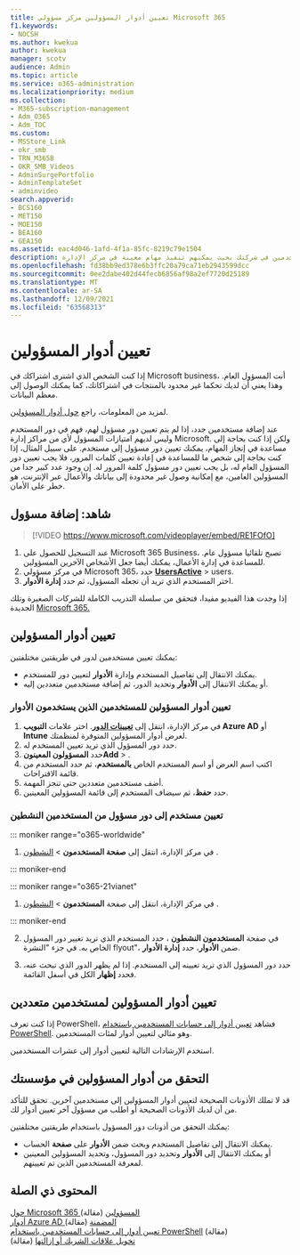 ```yaml
---
title: تعيين أدوار المسؤولين مركز مسؤولي Microsoft 365
f1.keywords:
- NOCSH
ms.author: kwekua
author: kwekua
manager: scotv
audience: Admin
ms.topic: article
ms.service: o365-administration
ms.localizationpriority: medium
ms.collection:
- M365-subscription-management
- Adm_O365
- Adm_TOC
ms.custom:
- MSStore_Link
- okr_smb
- TRN_M365B
- OKR_SMB_Videos
- AdminSurgePortfolio
- AdminTemplateSet
- adminvideo
search.appverid:
- BCS160
- MET150
- MOE150
- BEA160
- GEA150
ms.assetid: eac4d046-1afd-4f1a-85fc-8219c79e1504
description: تعرف على كيفية تعيين أدوار المسؤولين إلى مستخدم أو عدة مستخدمين في شركتك بحيث يمكنهم تنفيذ مهام معينة في مركز الإدارة.
ms.openlocfilehash: fd38bb9ed378e6b3ffc20a79ca71eb2943599dcc
ms.sourcegitcommit: 0ee2dabe402d44fecb6856af98a2ef7720d25189
ms.translationtype: MT
ms.contentlocale: ar-SA
ms.lasthandoff: 12/09/2021
ms.locfileid: "63568313"
---
```

# <a name="assign-admin-roles"></a>تعيين أدوار المسؤولين

إذا كنت الشخص الذي اشترى اشتراكك في Microsoft business، أنت المسؤول العام. وهذا يعني أن لديك تحكما غير محدود بالمنتجات في اشتراكاتك، كما يمكنك الوصول إلى معظم البيانات.

لمزيد من المعلومات، راجع [حول أدوار المسؤولين](about-admin-roles.md).

عند إضافة مستخدمين جدد، إذا لم يتم تعيين دور مسؤول لهم، فهم في دور المستخدم وليس لديهم امتيازات المسؤول  لأي من مراكز إدارة Microsoft. ولكن إذا كنت بحاجة إلى مساعدة في إنجاز المهام، يمكنك تعيين دور مسؤول إلى مستخدم. على سبيل المثال، إذا كنت بحاجة إلى شخص ما للمساعدة في إعادة تعيين كلمات المرور، فلا يجب تعيين دور المسؤول العام له، بل يجب تعيين دور مسؤول كلمة المرور له. إن وجود عدد كبير جدا من المسؤولين العامين، مع إمكانية وصول غير محدودة إلى بياناتك والأعمال عبر الإنترنت، هو خطر على الأمان.

## <a name="watch-add-an-admin"></a>شاهد: إضافة مسؤول

> [!VIDEO https://www.microsoft.com/videoplayer/embed/RE1FOfO] 

1. عند التسجيل للحصول على Microsoft 365 Business، تصبح تلقائيا مسؤول عام. للمساعدة في إدارة الأعمال، يمكنك أيضا جعل الأشخاص الآخرين المسؤولين. 
1. في مركز مسؤولي Microsoft 365، حدد <a href="https://go.microsoft.com/fwlink/p/?linkid=834822" target="_blank">**UsersActive**</a> >  users.
1. اختر المستخدم الذي تريد أن تجعله المسؤول، ثم حدد **إدارة الأدوار**.

إذا وجدت هذا الفيديو مفيدا، فتحقق من سلسلة التدريب الكاملة للشركات الصغيرة وتلك الجديدة [Microsoft 365.](../../business-video/index.yml)

## <a name="assign-admin-roles"></a>تعيين أدوار المسؤولين 

يمكنك تعيين مستخدمين لدور في طريقتين مختلفتين:

- يمكنك الانتقال إلى تفاصيل المستخدم وإدارة **الأدوار** لتعيين دور للمستخدم.
- أو يمكنك الانتقال إلى **الأدوار** وتحديد الدور، ثم إضافة مستخدمين متعددين إليه.

### <a name="assign-admin-roles-to-users-using-roles"></a>تعيين أدوار المسؤولين للمستخدمين الذين يستخدمون الأدوار

1. في مركز الإدارة، انتقل إلى <a href="https://go.microsoft.com/fwlink/p/?linkid=2097861" target="_blank">**تعيينات الدور**</a>. اختر علامات **التبويب Azure AD** أو **Intune** لعرض أدوار المسؤولين المتوفرة لمنظمتك.
2. حدد دور المسؤول الذي تريد تعيين المستخدم له.
3. حدد **المسؤولون المعينونAdd** > .
4. اكتب اسم العرض أو اسم  المستخدم الخاص **بالمستخدم**، ثم حدد المستخدم من قائمة الاقتراحات.
5. أضف مستخدمين متعددين حتى تنجز المهمة.
6. حدد **حفظ**، ثم سيضاف المستخدم إلى قائمة المسؤولين المعينين.

### <a name="assign-a-user-to-an-admin-role-from-active-users"></a>تعيين مستخدم إلى دور مسؤول من المستخدمين النشطين

::: moniker range="o365-worldwide"

1. في مركز الإدارة، انتقل إلى **صفحة المستخدمون** > [النشطون](https://go.microsoft.com/fwlink/p/?linkid=834822) .

::: moniker-end

::: moniker range="o365-21vianet"

1. في مركز الإدارة، انتقل إلى صفحة **المستخدمون** > <a href="https://go.microsoft.com/fwlink/p/?linkid=850628" target="_blank">النشطون</a> .

::: moniker-end

2. في صفحة **المستخدمون النشطون** ، حدد المستخدم الذي تريد تغيير دور المسؤول الخاص به. في جزء "النشرة flyout"، ضمن **الأدوار**، حدد **إدارة الأدوار**.

3. حدد دور المسؤول الذي تريد تعيينه إلى المستخدم. إذا لم يظهر الدور الذي تبحث عنه، فحدد **إظهار** الكل في أسفل القائمة.

## <a name="assign-admin-roles-to-multiple-users"></a>تعيين أدوار المسؤولين لمستخدمين متعددين

إذا كنت تعرف PowerShell، فشاهد [تعيين أدوار إلى حسابات المستخدمين باستخدام PowerShell](../../enterprise/assign-roles-to-user-accounts-with-microsoft-365-powershell.md). وهو مثالي لتعيين أدوار لمئات المستخدمين.
  
استخدم الإرشادات التالية لتعيين أدوار إلى عشرات المستخدمين.

## <a name="check-admin-roles-in-your-organization"></a>التحقق من أدوار المسؤولين في مؤسستك

قد لا تملك الأذونات الصحيحة لتعيين أدوار المسؤولين إلى مستخدمين آخرين. تحقق للتأكد من أن لديك الأذونات الصحيحة أو اطلب من مسؤول آخر تعيين أدوار لك.

يمكنك التحقق من أذونات دور المسؤول باستخدام طريقتين مختلفتين:

- يمكنك الانتقال إلى تفاصيل المستخدم وبحث ضمن **الأدوار** على **صفحة** الحساب.
- أو يمكنك الانتقال إلى **الأدوار** وتحديد دور المسؤول، وتحديد المسؤولين المعينين لمعرفة المستخدمين الذين تم تعيينهم.

## <a name="related-content"></a>المحتوى ذي الصلة

[حول Microsoft 365 المسؤولين](about-admin-roles.md) (مقالة)\
[أدوار Azure AD المضمنة](/azure/active-directory/roles/permissions-reference) (مقالة)\
[تعيين أدوار إلى حسابات المستخدمين باستخدام PowerShell](../../enterprise/assign-roles-to-user-accounts-with-microsoft-365-powershell.md) (مقالة)\
[تخويل علاقات الشريك أو إزالتها](../misc/add-partner.md) (مقالة)